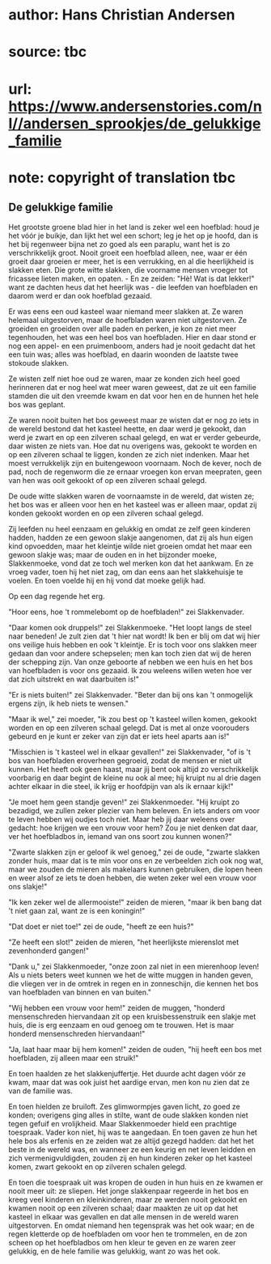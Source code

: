 # author: Hans Christian Andersen
# source: tbc
# url: https://www.andersenstories.com/nl//andersen_sprookjes/de_gelukkige_familie
# note: copyright of translation tbc

## De gelukkige familie 

Het grootste groene blad hier in het land is zeker wel een hoefblad:
houd je het vóór je buikje, dan lijkt het wel een schort; leg je het op
je hoofd, dan is het bij regenweer bijna net zo goed als een paraplu,
want het is zo verschrikkelijk groot. Nooit groeit een hoefblad alleen,
nee, waar er één groeit daar groeien er meer, het is een verrukking, en
al die heerlijkheid is slakken eten. Die grote witte slakken, die
voorname mensen vroeger tot fricassee lieten maken, en opaten. - En ze
zeiden: "Hè! Wat is dat lekker!" want ze dachten heus dat het heerlijk
was - die leefden van hoefbladen en daarom werd er dan ook hoefblad
gezaaid.

Er was eens een oud kasteel waar niemand meer slakken at. Ze waren
helemaal uitgestorven, maar de hoefbladen waren niet uitgestorven. Ze
groeiden en groeiden over alle paden en perken, je kon ze niet meer
tegenhouden, het was een heel bos van hoefbladen. Hier en daar stond er
nog een appel- en een pruimenboom, anders had je nooit gedacht dat het
een tuin was; alles was hoefblad, en daarin woonden de laatste twee
stokoude slakken.

Ze wisten zelf niet hoe oud ze waren, maar ze konden zich heel goed
herinneren dat er nog heel wat meer waren geweest, dat ze uit een
familie stamden die uit den vreemde kwam en dat voor hen en de hunnen
het hele bos was geplant.

Ze waren nooit buiten het bos geweest maar ze wisten dat er nog zo iets
in de wereld bestond dat het kasteel heette, en daar werd je gekookt,
dan werd je zwart en op een zilveren schaal gelegd, en wat er verder
gebeurde, daar wisten ze niets van. Hoe dat nu overigens was, gekookt te
worden en op een zilveren schaal te liggen, konden ze zich niet
indenken. Maar het moest verrukkelijk zijn en buitengewoon voornaam.
Noch de kever, noch de pad, noch de regenworm die ze ernaar vroegen kon
ervan meepraten, geen van hen was ooit gekookt of op een zilveren schaal
gelegd.

De oude witte slakken waren de voornaamste in de wereld, dat wisten ze;
het bos was er alleen voor hen en het kasteel was er alleen maar, opdat
zij konden gekookt worden en op een zilveren schaal gelegd.

Zij leefden nu heel eenzaam en gelukkig en omdat ze zelf geen kinderen
hadden, hadden ze een gewoon slakje aangenomen, dat zij als hun eigen
kind opvoedden, maar het kleintje wilde niet groeien omdat het maar een
gewoon slakje was; maar de ouden en in het bijzonder moeke,
Slakkenmoeke, vond dat ze toch wel merken kon dat het aankwam. En ze
vroeg vader, toen hij het niet zag, om dan eens aan het slakkehuisje te
voelen. En toen voelde hij en hij vond dat moeke gelijk had.

Op een dag regende het erg.

"Hoor eens, hoe 't rommelebomt op de hoefbladen!" zei Slakkenvader.

"Daar komen ook druppels!" zei Slakkenmoeke. "Het loopt langs de
steel naar beneden! Je zult zien dat 't hier nat wordt! Ik ben er blij
om dat wij hier ons veilige huis hebben en ook 't kleintje. Er is toch
voor ons slakken meer gedaan dan voor andere schepselen; men kan toch
zien dat wij de heren der schepping zijn. Van onze geboorte af nebben we
een huis en het bos van hoefbladen is voor ons gezaaid. Ik zou weleens
willen weten hoe ver dat zich uitstrekt en wat daarbuiten is!"

"Er is niets buiten!" zei Slakkenvader. "Beter dan bij ons kan 't
onmogelijk ergens zijn, ik heb niets te wensen."

"Maar ik wel," zei moeder, "ik zou best op 't kasteel willen komen,
gekookt worden en op een zilveren schaal gelegd. Dat is met al onze
voorouders gebeurd en je kunt er zeker van zijn dat er iets heel aparts
aan is!"

"Misschien is 't kasteel wel in elkaar gevallen!" zei Slakkenvader,
"of is 't bos van hoefbladen eroverheen gegroeid, zodat de mensen er
niet uit kunnen. Het heeft ook geen haast, maar jij bent ook altijd zo
verschrikkelijk voorbarig en daar begint de kleine nu ook al mee; hij
kruipt nu al drie dagen achter elkaar in die steel, ik krijg er
hoofdpijn van als ik ernaar kijk!"

"Je moet hem geen standje geven!" zei Slakkenmoeder. "Hij kruipt zo
bezadigd, we zullen zeker plezier van hem beleven. En iets anders om
voor te leven hebben wij oudjes toch niet. Maar heb jij daar weleens
over gedacht: hoe krijgen we een vrouw voor hem? Zou je niet denken dat
daar, ver het hoefbladbos in, iemand van ons soort zou kunnen wonen?"

"Zwarte slakken zijn er geloof ik wel genoeg," zei de oude, "zwarte
slakken zonder huis, maar dat is te min voor ons en ze verbeelden zich
ook nog wat, maar we zouden de mieren als makelaars kunnen gebruiken,
die lopen heen en weer alsof ze iets te doen hebben, die weten zeker wel
een vrouw voor ons slakje!"

"Ik ken zeker wel de allermooiste!" zeiden de mieren, "maar ik ben
bang dat 't niet gaan zal, want ze is een koningin!"

"Dat doet er niet toe!" zei de oude, "heeft ze een huis?"

"Ze heeft een slot!" zeiden de mieren, "het heerlijkste mierenslot
met zevenhonderd gangen!"

"Dank u," zei Slakkenmoeder, "onze zoon zal niet in een mierenhoop
leven! Als u niets beters weet kunnen we het de witte muggen in handen
geven, die vliegen ver in de omtrek in regen en in zonneschijn, die
kennen het bos van hoefbladen van binnen en van buiten."

"Wij hebben een vrouw voor hem!" zeiden de muggen, "honderd
mensenschreden hiervandaan zit op een kruisbessenstruik een slakje met
huis, die is erg eenzaam en oud genoeg om te trouwen. Het is maar
honderd mensenschreden hiervandaan!"

"Ja, laat haar maar bij hem komen!" zeiden de ouden, "hij heeft een
bos met hoefbladen, zij alleen maar een struik!"

En toen haalden ze het slakkenjuffertje. Het duurde acht dagen vóór ze
kwam, maar dat was ook juist het aardige ervan, men kon nu zien dat ze
van de familie was.

En toen hielden ze bruiloft. Zes glimwormpjes gaven licht, zo goed ze
konden; overigens ging alles in stilte, want de oude slakken konden niet
tegen gefuif en vrolijkheid. Maar Slakkenmoeder hield een prachtige
toespraak. Vader kon niet, hij was te aangedaan. En toen gaven ze hun
het hele bos als erfenis en ze zeiden wat ze altijd gezegd hadden: dat
het het beste in de wereld was, en wanneer ze een keurig en net leven
leidden en zich vermenigvuldigden, zouden zij en hun kinderen zeker op
het kasteel komen, zwart gekookt en op zilveren schalen gelegd.

En toen die toespraak uit was kropen de ouden in hun huis en ze kwamen
er nooit meer uit: ze sliepen. Het jonge slakkenpaar regeerde in het bos
en kreeg veel kinderen en kleinkinderen, maar ze werden nooit gekookt en
kwamen nooit op een zilveren schaal; daar maakten ze uit op dat het
kasteel in elkaar was gevallen en dat alle mensen in de wereld waren
uitgestorven. En omdat niemand hen tegensprak was het ook waar; en de
regen kletterde op de hoefbladen om voor hen te trommelen, en de zon
scheen op het hoefbladbos om hen kleur te geven en ze waren zeer
gelukkig, en de hele familie was gelukkig, want zo was het ook.
